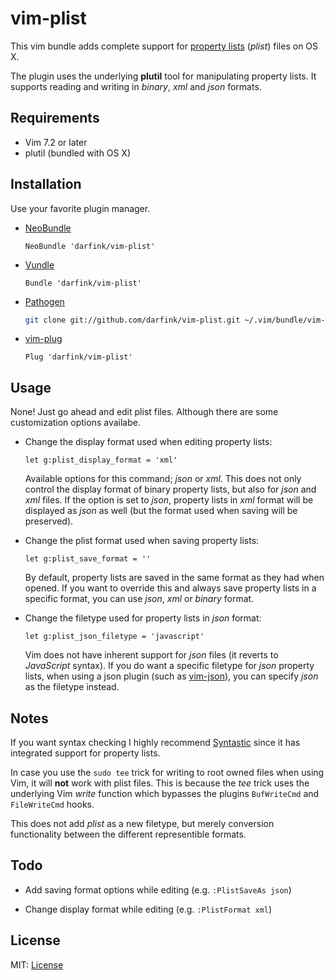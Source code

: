 # vim-plist

This vim bundle adds complete support for [property lists](http://en.wikipedia.org/wiki/Property_list) (*plist*) files on OS X.

The plugin uses the underlying **plutil** tool for manipulating property lists.
It supports reading and writing in *binary*, *xml* and *json* formats.

## Requirements

- Vim 7.2 or later
- plutil (bundled with OS X)

## Installation

Use your favorite plugin manager.

- [NeoBundle][neobundle]

    ```vim
    NeoBundle 'darfink/vim-plist'
    ```

- [Vundle][vundle]

    ```vim
    Bundle 'darfink/vim-plist'
    ```

- [Pathogen][pathogen]

    ```sh
    git clone git://github.com/darfink/vim-plist.git ~/.vim/bundle/vim-plist
    ```

- [vim-plug][vim-plug]

    ```vim
    Plug 'darfink/vim-plist'
    ```

## Usage

None! Just go ahead and edit plist files. Although there are some customization
options availabe.

- Change the display format used when editing property lists:

    ```vim
    let g:plist_display_format = 'xml'
    ```

    Available options for this command; *json* or *xml*. This does not only
    control the display format of binary property lists, but also for *json*
    and *xml* files. If the option is set to *json*, property lists in *xml*
    format will be displayed as *json* as well (but the format used when saving
    will be preserved).


- Change the plist format used when saving property lists:

    ```vim
    let g:plist_save_format = ''
    ```

    By default, property lists are saved in the same format as they had when
    opened. If you want to override this and always save property lists in a
    specific format, you can use *json*, *xml* or *binary* format.

- Change the filetype used for property lists in *json* format:

    ```vim
    let g:plist_json_filetype = 'javascript'
    ```

    Vim does not have inherent support for *json* files (it reverts to
    *JavaScript* syntax). If you do want a specific filetype for *json* property
    lists, when using a json plugin (such as [vim-json][vim-json]), you can
    specify *json* as the filetype instead.

## Notes

If you want syntax checking I highly recommend [Syntastic][syntastic] since it
has integrated support for property lists.

In case you use the `sudo tee` trick for writing to root owned files when using
Vim, it will **not** work with plist files. This is because the *tee* trick
uses the underlying Vim *write* function which bypasses the plugins
`BufWriteCmd` and `FileWriteCmd` hooks.

This does not add *plist* as a new filetype, but merely conversion
functionality between the different representible formats.

## Todo

- Add saving format options while editing (e.g. `:PlistSaveAs json`)

- Change display format while editing (e.g. `:PlistFormat xml`)

## License

MIT: [License][license]

[neobundle]: https://github.com/Shougo/neobundle.vim
[vundle]: https://github.com/gmarik/vundle
[pathogen]: https://github.com/tpope/vim-pathogen
[vim-plug]: https://github.com/junegunn/vim-plug
[vim-json]: https://github.com/elzr/vim-json
[syntastic]: https://github.com/scrooloose/syntastic
[license]: https://github.com/darfink/vim-plist/blob/master/LICENSE
